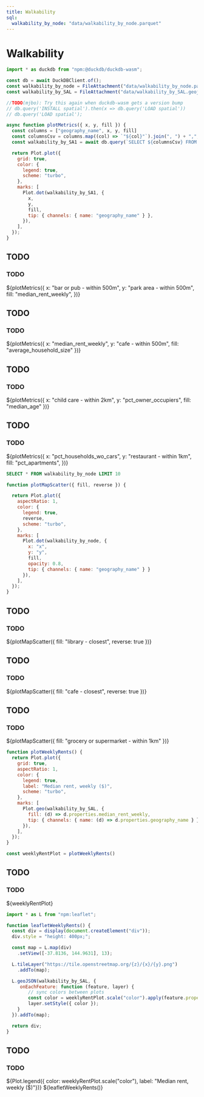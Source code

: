 ```yaml
---
title: Walkability
sql:
  walkability_by_node: "data/walkability_by_node.parquet"
---
```


# Walkability

```js
import * as duckdb from "npm:@duckdb/duckdb-wasm";

const db = await DuckDBClient.of();
const walkability_by_node = FileAttachment("data/walkability_by_node.parquet").parquet();
const walkability_by_SAL = FileAttachment("data/walkability_by_SAL.geojson").json();

//TODO(mjbo): Try this again when duckdb-wasm gets a version bump
// db.query('INSTALL spatial').then(x => db.query('LOAD spatial'))
// db.query('LOAD spatial');
```

```js
async function plotMetrics({ x, y, fill }) {
  const columns = ["geography_name", x, y, fill]
  const columnsCsv = columns.map((col) => `"${col}"`).join(", ") + ",";
  const walkability_by_SA1 = await db.query(`SELECT ${columnsCsv} FROM read_parquet('https://tompisel.com/data/walkability_by_SA1.parquet')`);

  return Plot.plot({
    grid: true,
    color: {
      legend: true,
      scheme: "turbo",
    },
    marks: [
      Plot.dot(walkability_by_SA1, {
        x,
        y,
        fill,
        tip: { channels: { name: "geography_name" } },
      }),
    ],
  });
}
```


<div class="card" style="max-width: 640px;">
<h2>TODO</h2>
<h3>TODO</h3>
${plotMetrics({
  x: "bar or pub - within 500m",
  y: "park area - within 500m",
  fill: "median_rent_weekly",
})}
</div>

<div class="card" style="max-width: 640px;">
<h2>TODO</h2>
<h3>TODO</h3>
${plotMetrics({
  x: "median_rent_weekly",
  y: "cafe - within 500m",
  fill: "average_household_size"
})}
</div>

<div class="card" style="max-width: 640px;">
<h2>TODO</h2>
<h3>TODO</h3>
${plotMetrics({
  x: "child care - within 2km",
  y: "pct_owner_occupiers",
  fill: "median_age" })}
</div>

<div class="card" style="max-width: 640px;">
<h2>TODO</h2>
<h3>TODO</h3>
${plotMetrics({
  x: "pct_households_wo_cars",
  y: "restaurant - within 1km",
  fill: "pct_apartments",
})}
</div>


```sql
SELECT * FROM walkability_by_node LIMIT 10
```

```js
function plotMapScatter({ fill, reverse }) {

  return Plot.plot({
    aspectRatio: 1,
    color: {
      legend: true,
      reverse,
      scheme: "turbo",
    },
    marks: [
      Plot.dot(walkability_by_node, { 
        x: "x", 
        y: "y", 
        fill, 
        opacity: 0.8,
        tip: { channels: { name: "geography_name" } } 
      }),
    ],
  });
}
```

<div class="card" style="max-width: 640px;">
<h2>TODO</h2>
<h3>TODO</h3>
${plotMapScatter({
  fill: "library - closest",
  reverse: true
})}
</div>

<div class="card" style="max-width: 640px;">
<h2>TODO</h2>
<h3>TODO</h3>
${plotMapScatter({
  fill: "cafe - closest",
  reverse: true
})}
</div>

<div class="card" style="max-width: 640px;">
<h2>TODO</h2>
<h3>TODO</h3>
${plotMapScatter({
  fill: "grocery or supermarket - within 1km"
})}
</div>

```js
function plotWeeklyRents() {
  return Plot.plot({
    grid: true,
    aspectRatio: 1,
    color: {
      legend: true,
      label: "Median rent, weekly ($)",
      scheme: "turbo",
    },
    marks: [
      Plot.geo(walkability_by_SAL, {
        fill: (d) => d.properties.median_rent_weekly,
        tip: { channels: { name: (d) => d.properties.geography_name } },
      }),
    ],
  });
}
```

```js
const weeklyRentPlot = plotWeeklyRents()
```

<div class="card" style="max-width: 640px;">
<h2>TODO</h2>
<h3>TODO</h3>
${weeklyRentPlot}
</div>


```js
import * as L from "npm:leaflet";

function leafletWeeklyRents() {
  const div = display(document.createElement("div"));
  div.style = "height: 400px;";

  const map = L.map(div)
    .setView([-37.8136, 144.9631], 13);

  L.tileLayer("https://tile.openstreetmap.org/{z}/{x}/{y}.png")
    .addTo(map);

  L.geoJSON(walkability_by_SAL, {
     onEachFeature: function (feature, layer) {
        // sync colors between plots
        const color = weeklyRentPlot.scale("color").apply(feature.properties.median_rent_weekly);
        layer.setStyle({ color }); 
    }
  }).addTo(map);

  return div;
}
```

<div class="card" style="max-width: 640px;">
<h2>TODO</h2>
<h3>TODO</h3>
${Plot.legend({ color: weeklyRentPlot.scale("color"), label: "Median rent, weekly ($)"})}
${leafletWeeklyRents()}
</div>

